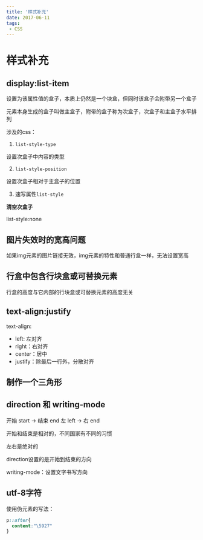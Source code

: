 ```yaml
---
title: '样式补充'
date: 2017-06-11
tags:
 - CSS
---
```


# 样式补充

## display:list-item

设置为该属性值的盒子，本质上仍然是一个块盒，但同时该盒子会附带另一个盒子

元素本身生成的盒子叫做主盒子，附带的盒子称为次盒子，次盒子和主盒子水平排列

涉及的css：

1. ```list-style-type```

设置次盒子中内容的类型

2. ```list-style-position```

设置次盒子相对于主盒子的位置

3. 速写属性```list-style```

**清空次盒子**

list-style:none

## 图片失效时的宽高问题

如果img元素的图片链接无效，img元素的特性和普通行盒一样，无法设置宽高

## 行盒中包含行块盒或可替换元素

行盒的高度与它内部的行块盒或可替换元素的高度无关

## text-align:justify

text-align:

- left: 左对齐
- right：右对齐
- center：居中
- justify：除最后一行外，分散对齐

## 制作一个三角形

## direction 和 writing-mode

开始 start -> 结束 end
左 left -> 右 end

开始和结束是相对的，不同国家有不同的习惯

左右是绝对的

direction设置的是开始到结束的方向

writing-mode：设置文字书写方向

## utf-8字符

使用伪元素的写法：

```css
p::after{
  content:"\5927"
}
```


